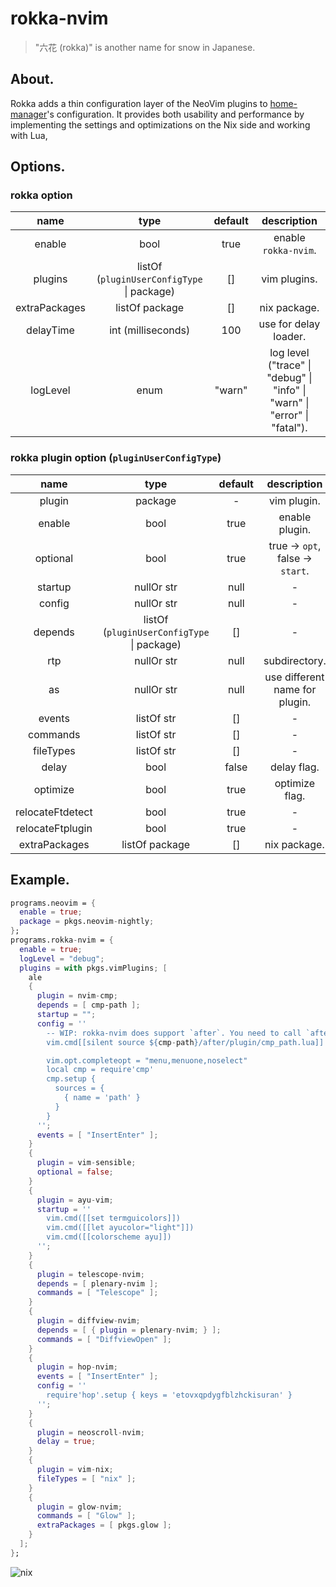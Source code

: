 # rokka-nvim 

> "六花 (rokka)" is another name for snow in Japanese.

## About.

Rokka adds a thin configuration layer of the NeoVim plugins to [home-manager](https://github.com/nix-community/home-manager)'s configuration.
It provides both usability and performance by implementing the settings and optimizations on the Nix side and working with Lua, 

## Options.

### rokka option

| name | type | default | description |
|:-:|:-:|:-:|:-:|
| enable | bool | true | enable `rokka-nvim`. |
| plugins | listOf (`pluginUserConfigType` \| package) | [] | vim plugins. |
| extraPackages | listOf package | [] | nix package. |
| delayTime | int (milliseconds) | 100 | use for delay loader. |
| logLevel | enum | "warn" | log level ("trace" \| "debug" \| "info" \| "warn" \| "error" \| "fatal"). |

### rokka plugin option (`pluginUserConfigType`)

| name | type | default | description |
|:-:|:-:|:-:|:-:|
| plugin | package | - | vim plugin. |
| enable | bool | true | enable plugin. |
| optional | bool | true | true -> `opt`, false -> `start`. |
| startup | nullOr str | null | - |
| config | nullOr str | null | - |
| depends | listOf (`pluginUserConfigType` \| package) | [] | - |
| rtp | nullOr str | null | subdirectory. |
| as | nullOr str | null | use different name for plugin. |
| events | listOf str | [] | - |
| commands | listOf str | [] | - |
| fileTypes | listOf str | [] | - |
| delay | bool | false | delay flag. |
| optimize | bool | true | optimize flag. |
| relocateFtdetect | bool | true | - |
| relocateFtplugin | bool | true | - |
| extraPackages | listOf package | [] | nix package. |

## Example.

```nix
programs.neovim = {
  enable = true;
  package = pkgs.neovim-nightly;
};
programs.rokka-nvim = {
  enable = true;
  logLevel = "debug";
  plugins = with pkgs.vimPlugins; [
    ale
    {
      plugin = nvim-cmp;
      depends = [ cmp-path ];
      startup = "";
      config = ''
        -- WIP: rokka-nvim does support `after`. You need to call `after` explicitly.
        vim.cmd[[silent source ${cmp-path}/after/plugin/cmp_path.lua]]

        vim.opt.completeopt = "menu,menuone,noselect"
        local cmp = require'cmp'
        cmp.setup {
          sources = {
            { name = 'path' }
          }
        }
      '';
      events = [ "InsertEnter" ];
    }
    {
      plugin = vim-sensible;
      optional = false;
    }
    {
      plugin = ayu-vim;
      startup = ''
        vim.cmd([[set termguicolors]])
        vim.cmd([[let ayucolor="light"]])
        vim.cmd([[colorscheme ayu]])
      '';
    }
    {
      plugin = telescope-nvim;
      depends = [ plenary-nvim ];
      commands = [ "Telescope" ];
    }
    {
      plugin = diffview-nvim;
      depends = [ { plugin = plenary-nvim; } ];
      commands = [ "DiffviewOpen" ];
    }
    {
      plugin = hop-nvim;
      events = [ "InsertEnter" ];
      config = ''
        require'hop'.setup { keys = 'etovxqpdygfblzhckisuran' }
      '';
    }
    {
      plugin = neoscroll-nvim;
      delay = true;
    }
    {
      plugin = vim-nix;
      fileTypes = [ "nix" ];
    }
    {
      plugin = glow-nvim;
      commands = [ "Glow" ];
      extraPackages = [ pkgs.glow ];
    }
  ];
};
```

<img alt="nix" src="https://builtwithnix.org/badge.svg">
